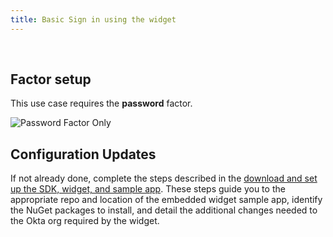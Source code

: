 ```yaml
---
title: Basic Sign in using the widget
---
```


<div class="oie-embedded-sdk">

<ApiLifecycle access="ie" /><br>

<StackSelector class="cleaner-selector"/>

## Factor setup

This use case requires the **password** factor.

<div class="common-image-format">

![Password Factor Only](/img/oie-embedded-sdk/factor-password-only.png
 "Password Factor")

</div>

## Configuration Updates

If not already done, complete the steps described in the
[download and set up the SDK, widget, and sample app](/docs/guides/oie-embedded-common-download-setup-app/aspnet/main/).
These steps guide you to the appropriate repo and location
of the embedded widget sample app, identify the NuGet packages
to install, and detail the additional changes needed to the Okta
org required by the widget.

<StackSelector snippet="summaryofsteps" noSelector />

<StackSelector snippet="integrationsteps" noSelector />

</div>
